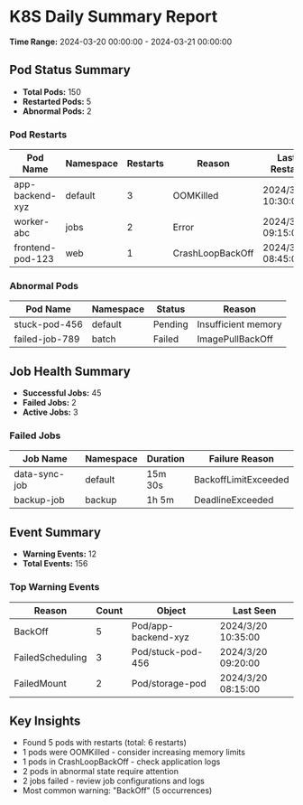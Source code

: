 # K8S Daily Summary Report

**Time Range:** 2024-03-20 00:00:00 - 2024-03-21 00:00:00

## Pod Status Summary

- **Total Pods:** 150
- **Restarted Pods:** 5
- **Abnormal Pods:** 2

### Pod Restarts

| Pod Name | Namespace | Restarts | Reason | Last Restart |
|----------|-----------|----------|--------|--------------|
| app-backend-xyz | default | 3 | OOMKilled | 2024/3/20 10:30:00 |
| worker-abc | jobs | 2 | Error | 2024/3/20 09:15:00 |
| frontend-pod-123 | web | 1 | CrashLoopBackOff | 2024/3/20 08:45:00 |

### Abnormal Pods

| Pod Name | Namespace | Status | Reason |
|----------|-----------|--------|--------|
| stuck-pod-456 | default | Pending | Insufficient memory |
| failed-job-789 | batch | Failed | ImagePullBackOff |

## Job Health Summary

- **Successful Jobs:** 45
- **Failed Jobs:** 2
- **Active Jobs:** 3

### Failed Jobs

| Job Name | Namespace | Duration | Failure Reason |
|----------|-----------|----------|----------------|
| data-sync-job | default | 15m 30s | BackoffLimitExceeded |
| backup-job | backup | 1h 5m | DeadlineExceeded |

## Event Summary

- **Warning Events:** 12
- **Total Events:** 156

### Top Warning Events

| Reason | Count | Object | Last Seen |
|--------|-------|--------|-----------|
| BackOff | 5 | Pod/app-backend-xyz | 2024/3/20 10:35:00 |
| FailedScheduling | 3 | Pod/stuck-pod-456 | 2024/3/20 09:20:00 |
| FailedMount | 2 | Pod/storage-pod | 2024/3/20 08:15:00 |

## Key Insights

- Found 5 pods with restarts (total: 6 restarts)
- 1 pods were OOMKilled - consider increasing memory limits
- 1 pods in CrashLoopBackOff - check application logs
- 2 pods in abnormal state require attention
- 2 jobs failed - review job configurations and logs
- Most common warning: "BackOff" (5 occurrences)
